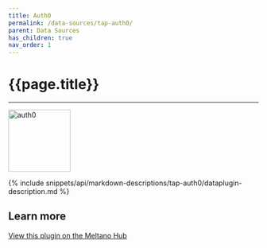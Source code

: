 ```yaml
---
title: Auth0
permalink: /data-sources/tap-auth0/
parent: Data Sources
has_children: true
nav_order: 1
---
```


# {{page.title}}

---

<img src="{{site.baseurl}}/assets/data_source_images/tap-auth0.png" width="125" alt="auth0">

{% include snippets/api/markdown-descriptions/tap-auth0/dataplugin-description.md %}

## Learn more

[View this plugin on the Meltano Hub](https://hub.meltano.com/extractors/tap-auth0/)
